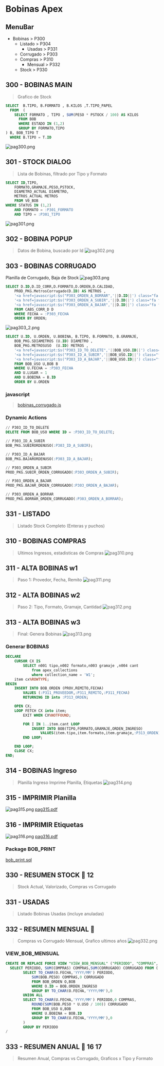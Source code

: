 # Bobinas Apex

## MenuBar
- Bobinas > P300
  - Listado > P304
    - Usadas  > P331
  - Corrugado > P303
  - Compras  > P310
    - Mensual > P332
  - Stock  > P330

## 300 - BOBINAS MAIN
> Grafico de Stock
```SQL
SELECT  B.TIPO, B.FORMATO , B.KILOS ,T.TIPO_PAPEL
  FROM  ( 
    SELECT FORMATO , TIPO , SUM(PESO * PSTOCK / 100) AS KILOS 
      FROM BOB  
      WHERE ESTADO IN (1,2)
      GROUP BY FORMATO,TIPO
) B, BOB_TIPO T
  WHERE B.TIPO = T.ID
```
![pag300.png](/img/pag300.png)


## 301 - STOCK DIALOG
> Lista de Bobinas, filtrado por Tipo y Formato 
```SQL
SELECT ID,TIPO,
	FORMATO,GRAMAJE,PESO,PSTOCK,
    DIAMETRO_ACTUAL DIAMETRO,
    METROS_ACTUAL METROS 
	FROM V0_BOB
WHERE STATUS IN (1,2) 
	AND FORMATO = :P301_FORMATO
	AND TIPO = :P301_TIPO
```
![pag301.png](/img/pag301.png)

## 302 - BOBINA POPUP
> Datos de Bobina, buscado por Id
![pag302.png](/img/pag302.png)

## 303 - BOBINAS CORRUGADO
Planilla de Corrugado, Baja de Stock
![pag303.png](/img/pag303.png)
```SQL
SELECT D.ID,D.ID_CORR,D.FORMATO,D.ORDEN,D.CALIDAD,
	PROD_PKG.MetrosCorrugado(D.ID) AS METROS , 
	'<a href=javascript:$s("P303_ORDEN_A_BORRAR",'||D.ID||') class="fa fa-trash" ></a>' as BORRAR,
	'<a href=javascript:$s("P303_ORDEN_A_SUBIR",'||D.ID||') class="fa fa-arrow-up" ></a>' ||
	'<a href=javascript:$s("P303_ORDEN_A_BAJAR",'||D.ID||') class="fa fa-arrow-down" ></a>' as link
	FROM CABS_CORR_D D
	WHERE FECHA = :P303_FECHA
	ORDER BY ORDEN;
```
![pag303_2.png](/img/pag303_2.png)
```SQL
SELECT U.ID, U.ORDEN, U.BOBINA,	B.TIPO, B.FORMATO, B.GRAMAJE,
	BOB_PKG.SDIAMETROS (U.ID) DIAMETRO ,
	BOB_PKG.METROSUSO  (U.ID) METROS ,
	'<a href=javascript:$s("P303_ID_TO_DELETE",'||BOB_USO.ID||') class="fa fa-trash" ></a>' delete_link,
	'<a href=javascript:$s("P303_ID_A_SUBIR",'||BOB_USO.ID||') class="fa fa-arrow-up" ></a>' ||
	'<a href=javascript:$s("P303_ID_A_BAJAR",'||BOB_USO.ID||') class="fa fa-arrow-down" ></a>' as link
	FROM BOB_USO U,BOB B
	WHERE U.FECHA = :P303_FECHA 
	AND U.LUGAR = 1
	AND U.BOBINA = B.ID
	ORDER BY U.ORDEN
``` 
### javascript
> [bobinas_corrugado.js](/js/bobinas_corrugado.js)

### Dynamic Actions
```SQL 
// P303_ID_TO_DELETE 
DELETE FROM BOB_USO WHERE ID = :P303_ID_TO_DELETE;

// P303_ID_A_SUBIR
BOB_PKG.SUBIRORDENUSO(:P303_ID_A_SUBIR);

// P303_ID_A_BAJAR
BOB_PKG.BAJARORDENUSO(:P303_ID_A_BAJAR);

// P303_ORDEN_A_SUBIR
PROD_PKG.SUBIR_ORDEN_CORRUGADO(:P303_ORDEN_A_SUBIR);

// P303_ORDEN_A_BAJAR
PROD_PKG.BAJAR_ORDEN_CORRUGADO(:P303_ORDEN_A_BAJAR);

// P303_ORDEN_A_BORRAR
PROD_PKG.BORRAR_ORDEN_CORRUGADO(:P303_ORDEN_A_BORRAR);
```

## 331 - LISTADO
> Listado Stock Completo (Enteras y puchos)


## 310 - BOBINAS COMPRAS
> Ultimos Ingresos, estadisticas de Compras
![pag310.png](/img/pag310.png)


## 311 - ALTA BOBINAS w1
> Paso 1: Provedor, Fecha, Remito
![pag311.png](/img/pag311.png)

## 312 - ALTA BOBINAS w2
> Paso 2: Tipo, Formato, Gramaje, Cantidad
![pag312.png](/img/pag312.png)

## 313 - ALTA BOBINAS w3
> Final: Genera Bobinas 
![pag313.png](/img/pag313.png)

### Generar BOBINAS
```SQL
DECLARE
	CURSOR CX IS
		SELECT n001 tipo,n002 formato,n003 gramaje ,n004 cant 
			from apex_collections 
			where collection_name = 'W1';
	item cx%ROWTYPE;
BEGIN
	INSERT INTO BOB_ORDEN (PROV,REMITO,FECHA)
		VALUES (:P311_PROVEEDOR,:P311_REMITO,:P311_FECHA)
		RETURNING ID into :P313_ORDEN;

	OPEN CX;
	LOOP FETCH CX into item;
		EXIT WHEN CX%NOTFOUND;

		FOR I IN 1..item.cant LOOP
			INSERT INTO BOB(TIPO,FORMATO,GRAMAJE,ORDEN_INGRESO)
				VALUES(item.tipo,item.formato,item.gramaje,:P313_ORDEN);
		END LOOP;	 

	END LOOP;
	CLOSE CX;
END;   
```

## 314 - BOBINAS Ingreso
> Planilla Ingreso Imprime Planilla, Etiquetas
![pag314.png](/img/pag314.png)

## 315 - IMPRIMIR Planilla
![pag315.png](/img/pag315.png)
[pag315.pdf](/pdf/pag315.pdf)

## 316 - IMPRIMIR Etiquetas
![pag316.png](/img/pag316.png)
[pag316.pdf](/pdf/pag316.pdf)

### Package BOB_PRINT
[bob_print.sql](/sql/bob_print.sql)

## 330 - RESUMEN STOCK :key: 12
> Stock Actual, Valorizado, Compras vs Corrugado

## 331 - USADAS
> Listado Bobinas Usadas (incluye anuladas)

## 332 - RESUMEN MENSUAL :key:
> Compras vs Corrugado Mensual, Grafico ultimos años
![pag332.png](/img/pag332.png)
### VIEW_BOB_MENSUAL
```SQL
CREATE OR REPLACE FORCE VIEW "VIEW_BOB_MENSUAL" ("PERIODO", "COMPRAS", "CORRUGADO") AS 
  SELECT PERIODO, SUM(COMPRAS) COMPRAS,SUM(CORRUGADO) CORRUGADO FROM (
		SELECT TO_CHAR(O.FECHA,'YYYY/MM') PERIODO,
            SUM(BOB.PESO) COMPRAS,0 CORRUGADO
            FROM BOB_ORDEN O,BOB 
            WHERE O.ID = BOB.ORDEN_INGRESO
            GROUP BY TO_CHAR(O.FECHA,'YYYY/MM'),0
		UNION ALL
        SELECT TO_CHAR(U.FECHA,'YYYY/MM') PERIODO,0 COMPRAS,
            ROUND(SUM(BOB.PESO * U.USO / 100)) CORRUGADO
            FROM BOB_USO U,BOB
            WHERE U.BOBINA = BOB.ID
            GROUP BY TO_CHAR(U.FECHA,'YYYY/MM'),0
		)
		GROUP BY PERIODO
/
```

## 333 - RESUMEN ANUAL :key: 16 17
> Resumen Anual, Compras vs Corrugado, Graficos x Tipo y Formato 

